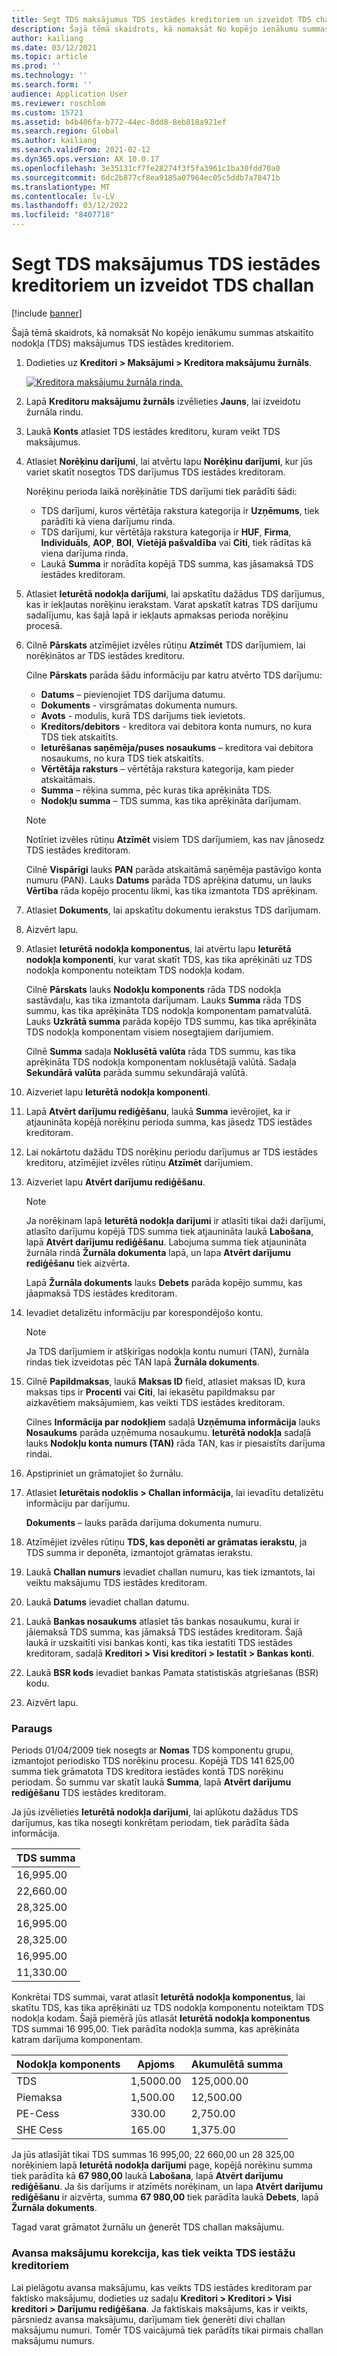 ```yaml
---
title: Segt TDS maksājumus TDS iestādes kreditoriem un izveidot TDS challan
description: Šajā tēmā skaidrots, kā nomaksāt No kopējo ienākumu summas atskaitīto nodokļa (TDS) maksājumus TDS iestādes kreditoriem.
author: kailiang
ms.date: 03/12/2021
ms.topic: article
ms.prod: ''
ms.technology: ''
ms.search.form: ''
audience: Application User
ms.reviewer: roschlom
ms.custom: 15721
ms.assetid: b4b406fa-b772-44ec-8dd8-8eb818a921ef
ms.search.region: Global
ms.author: kailiang
ms.search.validFrom: 2021-02-12
ms.dyn365.ops.version: AX 10.0.17
ms.openlocfilehash: 3e35131cf7fe28274f3f5fa3961c1ba30fdd70a0
ms.sourcegitcommit: 6dc2b877cf8ea9185a07964ec05c5ddb7a78471b
ms.translationtype: MT
ms.contentlocale: lv-LV
ms.lasthandoff: 03/12/2022
ms.locfileid: "8407718"
---
```

# <a name="settle-tds-payments-to-tds-authority-vendors-and-generate-tds-challan"></a>Segt TDS maksājumus TDS iestādes kreditoriem un izveidot TDS challan

[!include [banner](../includes/banner.md)]

Šajā tēmā skaidrots, kā nomaksāt No kopējo ienākumu summas atskaitīto nodokļa (TDS) maksājumus TDS iestādes kreditoriem.

1. Dodieties uz **Kreditori \> Maksājumi \> Kreditora maksājumu žurnāls**.

    [![Kreditora maksājumu žurnāla rinda.](./media/apac-ind-TDS-51.png)](./media/apac-ind-TDS-51.png)

2. Lapā **Kreditoru maksājumu žurnāls** izvēlieties **Jauns**, lai izveidotu žurnāla rindu.
3. Laukā **Konts** atlasiet TDS iestādes kreditoru, kuram veikt TDS maksājumus.
4. Atlasiet **Norēķinu darījumi**, lai atvērtu lapu **Norēķinu darījumi**, kur jūs variet skatīt nosegtos TDS darījumus TDS iestādes kreditoram.

    Norēķinu perioda laikā norēķinātie TDS darījumi tiek parādīti šādi:

    - TDS darījumi, kuros vērtētāja rakstura kategorija ir **Uzņēmums**, tiek parādīti kā viena darījumu rinda.
    - TDS darījumi, kur vērtētāja rakstura kategorija ir **HUF**, **Firma**, **Individuāls**, **AOP**, **BOI**, **Vietējā pašvaldība** vai **Citi**, tiek rādītas kā viena darījuma rinda.
    - Laukā **Summa** ir norādīta kopējā TDS summa, kas jāsamaksā TDS iestādes kreditoram.

5. Atlasiet **Ieturētā nodokļa darījumi**, lai apskatītu dažādus TDS darījumus, kas ir iekļautas norēķinu ierakstam. Varat apskatīt katras TDS darījumu sadalījumu, kas šajā lapā ir iekļauts apmaksas perioda norēķinu procesā.
6. Cilnē **Pārskats** atzīmējiet izvēles rūtiņu **Atzīmēt** TDS darījumiem, lai norēķinātos ar TDS iestādes kreditoru.

    Cilne **Pārskats** parāda šādu informāciju par katru atvērto TDS darījumu:

    - **Datums** – pievienojiet TDS darījuma datumu.
    - **Dokuments** - virsgrāmatas dokumenta numurs.
    - **Avots** - modulis, kurā TDS darījums tiek ievietots.
    - **Kreditors/debitors** - kreditora vai debitora konta numurs, no kura TDS tiek atskaitīts.
    - **Ieturēšanas saņēmēja/puses nosaukums** – kreditora vai debitora nosaukums, no kura TDS tiek atskaitīts.
    - **Vērtētāja raksturs** – vērtētāja rakstura kategorija, kam pieder atskaitāmais.
    - **Summa** – rēķina summa, pēc kuras tika aprēķināta TDS.
    - **Nodokļu summa** – TDS summa, kas tika aprēķināta darījumam.

    > [!NOTE]
    > Notīriet izvēles rūtiņu **Atzīmēt** visiem TDS darījumiem, kas nav jānosedz TDS iestādes kreditoram.

    Cilnē **Vispārīgi** lauks **PAN** parāda atskaitāmā saņēmēja pastāvīgo konta numuru (PAN). Lauks **Datums** parāda TDS aprēķina datumu, un lauks **Vērtība** rāda kopējo procentu likmi, kas tika izmantota TDS aprēķinam.

7. Atlasiet **Dokuments**, lai apskatītu dokumentu ierakstus TDS darījumam.
8. Aizvērt lapu.
10. Atlasiet **Ieturētā nodokļa komponentus**, lai atvērtu lapu **Ieturētā nodokļa komponenti**, kur varat skatīt TDS, kas tika aprēķināti uz TDS nodokļa komponentu noteiktam TDS nodokļa kodam.

    Cilnē **Pārskats** lauks **Nodokļu komponents** rāda TDS nodokļa sastāvdaļu, kas tika izmantota darījumam. Lauks **Summa** rāda TDS summu, kas tika aprēķināta TDS nodokļa komponentam pamatvalūtā. Lauks **Uzkrātā summa** parāda kopējo TDS summu, kas tika aprēķināta TDS nodokļa komponentam visiem nosegtajiem darījumiem.

    Cilnē **Summa** sadaļa **Noklusētā valūta** rāda TDS summu, kas tika aprēķināta TDS nodokļa komponentam noklusētajā valūtā. Sadaļa **Sekundārā valūta** parāda summu sekundārajā valūtā.

11. Aizveriet lapu **Ieturētā nodokļa komponenti**.
12. Lapā **Atvērt darījumu rediģēšanu**, laukā **Summa** ievērojiet, ka ir atjaunināta kopējā norēķinu perioda summa, kas jāsedz TDS iestādes kreditoram.
13. Lai nokārtotu dažādu TDS norēķinu periodu darījumus ar TDS iestādes kreditoru, atzīmējiet izvēles rūtiņu **Atzīmēt** darījumiem.
14. Aizveriet lapu **Atvērt darījumu rediģēšanu**.

    > [!NOTE]
    > Ja norēķinam lapā **Ieturētā nodokļa darījumi** ir atlasīti tikai daži darījumi, atlasīto darījumu kopējā TDS summa tiek atjaunināta laukā **Labošana**, lapā **Atvērt darījumu rediģēšanu**. Labojuma summa tiek atjaunināta žurnāla rindā **Žurnāla dokumenta** lapā, un lapa **Atvērt darījumu rediģēšanu** tiek aizvērta.

    Lapā **Žurnāla dokuments** lauks **Debets** parāda kopējo summu, kas jāapmaksā TDS iestādes kreditoram.

15. Ievadiet detalizētu informāciju par korespondējošo kontu.

    > [!NOTE]
    > Ja TDS darījumiem ir atšķirīgas nodokļa kontu numuri (TAN), žurnāla rindas tiek izveidotas pēc TAN lapā **Žurnāla dokuments**.

16. Cilnē **Papildmaksas**, laukā **Maksas ID** field, atlasiet maksas ID, kura maksas tips ir **Procenti** vai **Citi**, lai iekasētu papildmaksu par aizkavētiem maksājumiem, kas veikti TDS iestādes kreditoram.

    Cilnes **Informācija par nodokļiem** sadaļā **Uzņēmuma informācija** lauks **Nosaukums** parāda uzņēmuma nosaukumu. **Ieturētā nodokļa** sadaļā lauks **Nodokļu konta numurs (TAN)** rāda TAN, kas ir piesaistīts darījuma rindai.

17. Apstipriniet un grāmatojiet šo žurnālu.
18. Atlasiet **Ieturētais nodoklis \> Challan informācija**, lai ievadītu detalizētu informāciju par darījumu.

    **Dokuments** – lauks parāda darījuma dokumenta numuru.
    
19. Atzīmējiet izvēles rūtiņu **TDS, kas deponēti ar grāmatas ierakstu**, ja TDS summa ir deponēta, izmantojot grāmatas ierakstu.
20. Laukā **Challan numurs** ievadiet challan numuru, kas tiek izmantots, lai veiktu maksājumu TDS iestādes kreditoram.
21. Laukā **Datums** ievadiet challan datumu.
22. Laukā **Bankas nosaukums** atlasiet tās bankas nosaukumu, kurai ir jāiemaksā TDS summa, kas jāmaksā TDS iestādes kreditoram. Šajā laukā ir uzskaitīti visi bankas konti, kas tika iestatīti TDS iestādes kreditoram, sadaļā **Kreditori \> Visi kreditori \> Iestatīt \> Bankas konti**.
23. Laukā **BSR kods** ievadiet bankas Pamata statistiskās atgriešanas (BSR) kodu.
24. Aizvērt lapu.

### <a name="example"></a>Paraugs

Periods 01/04/2009 tiek nosegts ar **Nomas** TDS komponentu grupu, izmantojot periodisko TDS norēķinu procesu. Kopējā TDS 141 625,00 summa tiek grāmatota TDS kreditora iestādes kontā TDS norēķinu periodam. Šo summu var skatīt laukā **Summa**, lapā **Atvērt darījumu rediģēšanu** TDS iestādes kreditoram.

Ja jūs izvēlieties **Ieturētā nodokļa darījumi**, lai aplūkotu dažādus TDS darījumus, kas tika nosegti konkrētam periodam, tiek parādīta šāda informācija.

| TDS summa |
|------------|
| 16,995.00  |
| 22,660.00  |
| 28,325.00  |
| 16,995.00  |
| 28,325.00  |
| 16,995.00  |
| 11,330.00  |

Konkrētai TDS summai, varat atlasīt **Ieturētā nodokļa komponentus**, lai skatītu TDS, kas tika aprēķināti uz TDS nodokļa komponentu noteiktam TDS nodokļa kodam. Šajā piemērā jūs atlasāt **Ieturētā nodokļa komponentus** TDS summai 16 995,00. Tiek parādīta nodokļa summa, kas aprēķināta katram darījuma komponentam.

| Nodokļa komponents | Apjoms    | Akumulētā summa |
|---------------|-----------|--------------------|
| TDS           | 1,5000.00 | 125,000.00         |
| Piemaksa     | 1,500.00  | 12,500.00          |
| PE-Cess       | 330.00    | 2,750.00           |
| SHE Cess      | 165.00    | 1,375.00           |

Ja jūs atlasījāt tikai TDS summas 16 995,00, 22 660,00 un 28 325,00 norēķiniem lapā **Ieturētā nodokļa darījumi** page, kopējā norēķinu summa tiek parādīta kā **67 980,00** laukā **Labošana**, lapā **Atvērt darījumu rediģēšanu**. Ja šis darījums ir atzīmēts norēķinam, un lapa **Atvērt darījumu rediģēšanu** ir aizvērta, summa **67 980,00** tiek parādīta laukā **Debets**, lapā **Žurnāla dokuments**.

Tagad varat grāmatot žurnālu un ģenerēt TDS challan maksājumu.

### <a name="adjustment-of-advance-payments-that-are-made-to-tds-authority-vendors"></a>Avansa maksājumu korekcija, kas tiek veikta TDS iestāžu kreditoriem

Lai pielāgotu avansa maksājumu, kas veikts TDS iestādes kreditoram par faktisko maksājumu, dodieties uz sadaļu **Kreditori \> Kreditori \> Visi kreditori \> Darījumu rediģēšana**. Ja faktiskais maksājums, kas ir veikts, pārsniedz avansa maksājumu, darījumam tiek ģenerēti divi challan maksājumu numuri. Tomēr TDS vaicājumā tiek parādīts tikai pirmais challan maksājumu numurs.
